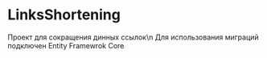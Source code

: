 # LinksShortening
Проект для сокращения динных ссылок\n
Для использования миграций подключен Entity Framewrok Core

